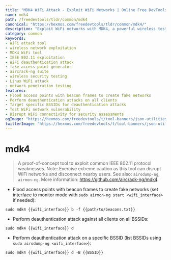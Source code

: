 ```yaml
---
title: "MDK4 WiFi Attack - Exploit WiFi Networks | Online Free DevTools by Hexmos"
name: mdk4
path: /freedevtools/tldr/common/mdk4
canonical: "https://hexmos.com/freedevtools/tldr/common/mdk4/"
description: "Exploit WiFi networks with MDK4, a powerful wireless testing tool. Perform deauthentication attacks and create fake networks. Free online tool, no registration required."
category: common
keywords:
- WiFi attack tool
- wireless network exploitation
- MDK4 WiFi tool
- IEEE 802.11 exploitation
- WiFi deauthentication attack
- fake access point generator
- aircrack-ng suite
- wireless security testing
- Linux WiFi attack
- network penetration testing
features:
- Flood access points with beacon frames to create fake networks
- Perform deauthentication attacks on all clients
- Target specific BSSIDs for deauthentication attacks
- Test WiFi network vulnerability
- Disrupt WiFi connectivity for security assessments
ogImage: "https://hexmos.com/freedevtools/t/tool-banners/json-utilities-banner.png"
twitterImage: "https://hexmos.com/freedevtools/t/tool-banners/json-utilities-banner.png"
---
```


# mdk4

> A proof-of-concept tool to exploit common IEEE 802.11 protocol weaknesses.
> Note: Exercise extreme caution as this tool can disrupt WiFi networks and disconnect nearby users.
> See also: `airodump-ng`, `airmon-ng`.
> More information: <https://github.com/aircrack-ng/mdk4>.

- Flood access points with beacon frames to create fake networks (set interface to monitor mode with `sudo airmon-ng start <wifi_interface>` if needed):

`sudo mdk4 {{wifi_interface}} b -f {{path/to/beacons.txt}}`

- Perform deauthentication attack against all clients on all BSSIDs:

`sudo mdk4 {{wifi_interface}} d`

- Perform deauthentication attack on a specific BSSID (list BSSIDs using `sudo airodump-ng <wifi_interface>`):

`sudo mdk4 {{wifi_interface}} d -B {{BSSID}}`

